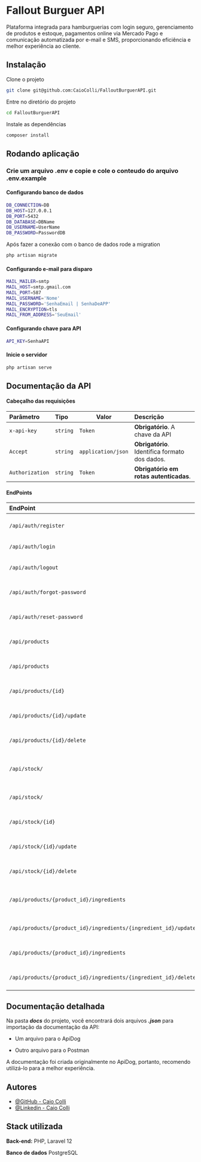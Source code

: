 # Fallout Burguer API

Plataforma integrada para hamburguerias com login seguro, gerenciamento de produtos e estoque, pagamentos online via Mercado Pago e comunicação automatizada por e-mail e SMS, proporcionando eficiência e melhor experiência ao cliente.

## Instalação

Clone o projeto

```bash
git clone git@github.com:CaioColli/FalloutBurguerAPI.git
```

Entre no diretório do projeto

```bash
cd FalloutBurguerAPI
```

Instale as dependências

```bash
composer install
```

## Rodando aplicação

### Crie um arquivo **.env** e copie e cole o conteudo do arquivo **.env.example**

#### Configurando banco de dados

```bash
DB_CONNECTION=DB
DB_HOST=127.0.0.1
DB_PORT=5432
DB_DATABASE=DBName
DB_USERNAME=UserName
DB_PASSWORD=PasswordDB
```

Após fazer a conexão com o banco de dados rode a migration

```bash
php artisan migrate
```

#### Configurando e-mail para disparo

```bash
MAIL_MAILER=smtp
MAIL_HOST=smtp.gmail.com
MAIL_PORT=587
MAIL_USERNAME='Nome'
MAIL_PASSWORD='SenhaEmail | SenhaDeAPP'
MAIL_ENCRYPTION=tls
MAIL_FROM_ADDRESS='SeuEmail'
```

#### Configurando chave para API

```bash
API_KEY=SenhaAPI
```

#### Inicie o servidor

```bash
php artisan serve
```

## Documentação da API

#### Cabeçalho das requisições

| Parâmetro       | Tipo     | Valor              | Descrição                                      |
| :-------------- | :------- | ------------------ | :--------------------------------------------- |
| `x-api-key`     | `string` | `Token`            | **Obrigatório**. A chave da API                |
| `Accept`        | `string` | `application/json` | **Obrigatório**. Identifica formato dos dados. |
| `Authorization` | `string` | `Token`            | **Obrigatório em rotas autenticadas**.         |

#### EndPoints

| EndPoint                                                        | Método   | Descrição                            | Obs                                  |
| :-------------------------------------------------------------- | :------- | :----------------------------------- | :----------------------------------- |
| `/api/auth/register`                                            | `post`   | Cadastro de novo usuário             | `null`                               |
| `/api/auth/login`                                               | `post`   | Login de usuário                     | `null`                               |
| `/api/auth/logout`                                              | `post`   | Logout do usuário                    | **Token de autenticação necessário** |
| `/api/auth/forgot-password`                                     | `post`   | Requisita mudança de senha           | `null`                               |
| `/api/auth/reset-password`                                      | `post`   | Redefine senha do usuário            | `null`                               |
| `/api/products`                                                 | `get`    | Retorna produtos cadastrados         | **Token de autenticação necessário** |
| `/api/products`                                                 | `post`   | Cria um novo produto                 | **Token de autenticação necessário** |
| `/api/products/{id}`                                            | `get`    | Retorna produto                      | **Token de autenticação necessário** |
| `/api/products/{id}/update`                                     | `get`    | Edita produto                        | **Token de autenticação necessário** |
| `/api/products/{id}/delete`                                     | `delete` | Deleta produto                       | **Token de autenticação necessário** |
| `/api/stock/`                                                   | `get`    | Retorna itens do estoque cadastrado  | **Token de autenticação necessário** |
| `/api/stock/`                                                   | `post`   | Cria um novo item no estoque         | **Token de autenticação necessário** |
| `/api/stock/{id}`                                               | `get`    | Retorna item do estoque              | **Token de autenticação necessário** |
| `/api/stock/{id}/update`                                        | `post`   | Edita item do estoque                | **Token de autenticação necessário** |
| `/api/stock/{id}/delete`                                        | `delete` | Deleta item do estoque               | **Token de autenticação necessário** |
| `/api/products/{product_id}/ingredients`                        | `post`   | Cria um novo ingredientes no produto | **Token de autenticação necessário** |
| `/api/products/{product_id}/ingredients/{ingredient_id}/update` | `post`   | Edita ingredientes do produto        | **Token de autenticação necessário** |
| `/api/products/{product_id}/ingredients`                        | `get`    | Retorna ingredientes do produto      | **Token de autenticação necessário** |
| `/api/products/{product_id}/ingredients/{ingredient_id}/delete` | `delete` | Deleta ingredientes do produto       | **Token de autenticação necessário** |

## Documentação detalhada

Na pasta _**docs**_ do projeto, você encontrará dois arquivos _**.json**_ para importação da documentação da API:

-   Um arquivo para o ApiDog

-   Outro arquivo para o Postman

A documentação foi criada originalmente no ApiDog, portanto, recomendo utilizá-lo para a melhor experiência.

## Autores

-   [@GitHub - Caio Colli](https://github.com/CaioColli)
-   [@Linkedin - Caio Colli](https://www.linkedin.com/in/caiocolli/)

## Stack utilizada

**Back-end:** PHP, Laravel 12

**Banco de dados** PostgreSQL
